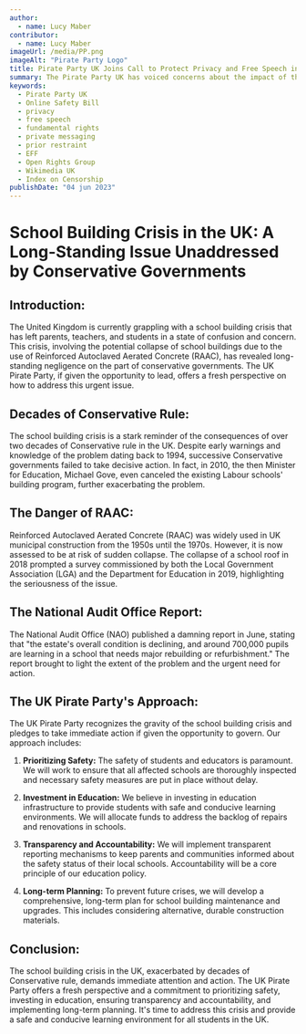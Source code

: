 ```yaml
---
author:
  - name: Lucy Maber
contributor:
  - name: Lucy Maber
imageUrl: /media/PP.png
imageAlt: "Pirate Party Logo"
title: Pirate Party UK Joins Call to Protect Privacy and Free Speech in Online Safety Bill
summary: The Pirate Party UK has voiced concerns about the impact of the UK's Online Safety Bill on fundamental rights such as privacy and free speech. The party supports organizations such as EFF, Open Rights Group, Wikimedia UK, and Index on Censorship in calling for the protection of private messaging and the prevention of prior restraint of lawful speech.
keywords:
  - Pirate Party UK
  - Online Safety Bill
  - privacy
  - free speech
  - fundamental rights
  - private messaging
  - prior restraint
  - EFF
  - Open Rights Group
  - Wikimedia UK
  - Index on Censorship
publishDate: "04 jun 2023"
---
```


# School Building Crisis in the UK: A Long-Standing Issue Unaddressed by Conservative Governments

## Introduction:
The United Kingdom is currently grappling with a school building crisis that has left parents, teachers, and students in a state of confusion and concern. This crisis, involving the potential collapse of school buildings due to the use of Reinforced Autoclaved Aerated Concrete (RAAC), has revealed long-standing negligence on the part of conservative governments. The UK Pirate Party, if given the opportunity to lead, offers a fresh perspective on how to address this urgent issue.

## Decades of Conservative Rule:
The school building crisis is a stark reminder of the consequences of over two decades of Conservative rule in the UK. Despite early warnings and knowledge of the problem dating back to 1994, successive Conservative governments failed to take decisive action. In fact, in 2010, the then Minister for Education, Michael Gove, even canceled the existing Labour schools' building program, further exacerbating the problem.

## The Danger of RAAC:
Reinforced Autoclaved Aerated Concrete (RAAC) was widely used in UK municipal construction from the 1950s until the 1970s. However, it is now assessed to be at risk of sudden collapse. The collapse of a school roof in 2018 prompted a survey commissioned by both the Local Government Association (LGA) and the Department for Education in 2019, highlighting the seriousness of the issue.

## The National Audit Office Report:
The National Audit Office (NAO) published a damning report in June, stating that "the estate's overall condition is declining, and around 700,000 pupils are learning in a school that needs major rebuilding or refurbishment." The report brought to light the extent of the problem and the urgent need for action.

## The UK Pirate Party's Approach:
The UK Pirate Party recognizes the gravity of the school building crisis and pledges to take immediate action if given the opportunity to govern. Our approach includes:

1. **Prioritizing Safety:** The safety of students and educators is paramount. We will work to ensure that all affected schools are thoroughly inspected and necessary safety measures are put in place without delay.

2. **Investment in Education:** We believe in investing in education infrastructure to provide students with safe and conducive learning environments. We will allocate funds to address the backlog of repairs and renovations in schools.

3. **Transparency and Accountability:** We will implement transparent reporting mechanisms to keep parents and communities informed about the safety status of their local schools. Accountability will be a core principle of our education policy.

4. **Long-term Planning:** To prevent future crises, we will develop a comprehensive, long-term plan for school building maintenance and upgrades. This includes considering alternative, durable construction materials.

## Conclusion:
The school building crisis in the UK, exacerbated by decades of Conservative rule, demands immediate attention and action. The UK Pirate Party offers a fresh perspective and a commitment to prioritizing safety, investing in education, ensuring transparency and accountability, and implementing long-term planning. It's time to address this crisis and provide a safe and conducive learning environment for all students in the UK.
